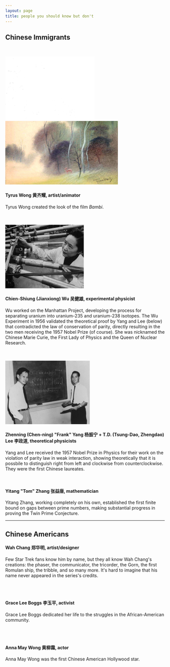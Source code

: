 ```yaml
---
layout: page
title: people you should know but don't
---
```


## Chinese Immigrants ##

<br>

<img src="/images/tyrus-recent.png" height="200">   <img src="/images/tyrus-bambi.jpg" height="200">

#### Tyrus Wong 黄齐耀, artist/animator ####
Tyrus Wong created the look of the film _Bambi_.

<br>
<br>

<img src="/images/cs-wu.jpeg" height="200">

#### Chien-Shiung (Jianxiong) Wu 吴健雄, experimental physicist ####
Wu worked on the Manhattan Project, developing the process for separating uranium into uranium-235 and uranium-238 isotopes. The Wu Experiment in 1956 validated the theoretical proof by Yang and Lee (below) that contradicted the law of conservation of parity, directly resulting in the two men receiving the 1957 Nobel Prize (of course). She was nicknamed the Chinese Marie Curie, the First Lady of Physics and the Queen of Nuclear Research.

<br>
<br>

<img src="/images/lee-yang.jpg" height="200">

#### Zhenning (Chen-ning) "Frank" Yang 杨振宁 + T.D. (Tsung-Dao, Zhengdao) Lee 李政道, theoretical physicists ####
Yang and Lee received the 1957 Nobel Prize in Physics for their work on the violation of parity law in weak interaction, showing theoretically that it is possbile to distinguish right from left and clockwise from counterclockwise. They were the first Chinese laureates.

<br>

#### Yitang "Tom" Zhang 张益唐, mathematician ####
Yitang Zhang, working completely on his own, established the first finite bound on gaps between prime numbers, making substantial progress in proving the Twin Prime Conjecture.


******

## Chinese Americans ##

#### Wah Chang 郑华明, artist/designer #### 
Few Star Trek fans know him by name, but they all know Wah Chang's creations: the phaser, the communicator, the tricorder, the Gorn, the first Romulan ship, the tribble, and so many more. It's hard to imagine that his name never appeared in the series's credits.

<br>
<br>

#### Grace Lee Boggs 李玉平, activist ####
Grace Lee Boggs dedicated her life to the struggles in the African-American community.

<br>
<br>

#### Anna May Wong 黄柳霜, actor ####
Anna May Wong was the first Chinese American Hollywood star.
